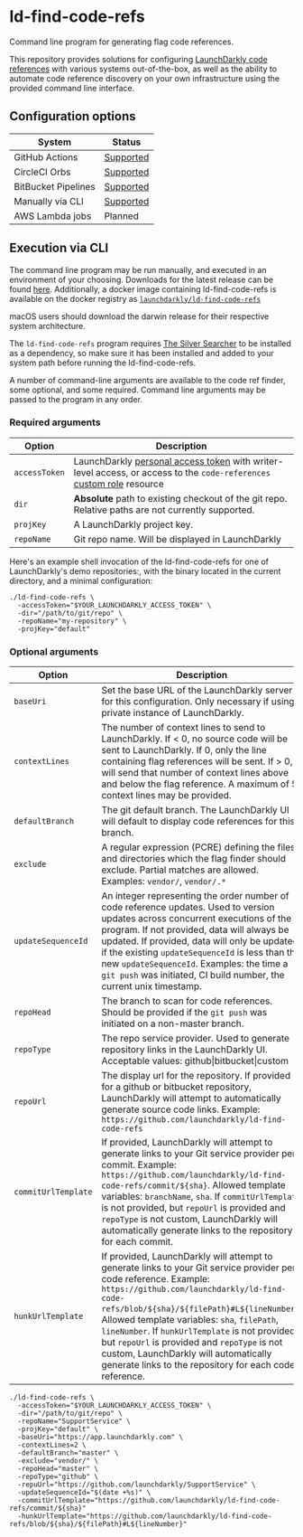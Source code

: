 # ld-find-code-refs

Command line program for generating flag code references.

This repository provides solutions for configuring [LaunchDarkly code references](hhttps://docs.launchdarkly.com/v2.0/docs/git-code-references) with various systems out-of-the-box, as well as the ability to automate code reference discovery on your own infrastructure using the provided command line interface.

## Configuration options

| System | Status |
|---------------------|---------------------------------------------------------------------------------------------------------|
| GitHub Actions | [Supported](https://docs.launchdarkly.com/v2.0/docs/github-actions) |
| CircleCI Orbs | [Supported](https://docs.launchdarkly.com/v2.0/docs/circleci-orbs) |
| BitBucket Pipelines | [Supported](https://docs.launchdarkly.com/v2.0/docs/bitbucket-pipelines-coderefs)
| Manually via CLI | [Supported](https://docs.launchdarkly.com/v2.0/docs/custom-configuration-via-cli) |
| AWS Lambda jobs | Planned |


## Execution via CLI

The command line program may be run manually, and executed in an environment of your choosing. Downloads for the latest release can be found [here](https://github.com/launchdarkly/ld-find-code-refs/releases/latest). Additionally, a docker image containing ld-find-code-refs is available on the docker registry as [`launchdarkly/ld-find-code-refs`](https://hub.docker.com/r/launchdarkly/ld-find-code-refs)

macOS users should download the darwin release for their respective system architecture.

The `ld-find-code-refs` program requires [The Silver Searcher](https://github.com/ggreer/the_silver_searcher#installing) to be installed as a dependency, so make sure it has been installed and added to your system path before running the ld-find-code-refs.

A number of command-line arguments are available to the code ref finder, some optional, and some required. Command line arguments may be passed to the program in any order.

### Required arguments

| Option | Description |
|-|-|
| `accessToken` | LaunchDarkly [personal access token](https://docs.launchdarkly.com/docs/api-access-tokens) with writer-level access, or access to the `code-references` [custom role](https://docs.launchdarkly.com/v2.0/docs/custom-roles) resource |
| `dir` | **Absolute** path to existing checkout of the git repo. Relative paths are not currently supported. |
| `projKey` | A LaunchDarkly project key. |
| `repoName` | Git repo name. Will be displayed in LaunchDarkly |

Here's an example shell invocation of the ld-find-code-refs for one of LaunchDarkly's demo repositories:, with the binary located in the current directory, and a minimal configuration:

```shell
./ld-find-code-refs \
  -accessToken="$YOUR_LAUNCHDARKLY_ACCESS_TOKEN" \
  -dir="/path/to/git/repo" \
  -repoName="my-repository" \
  -projKey="default"
```

### Optional arguments

| Option | Description | Default |
|-|-|-|
| `baseUri` | Set the base URL of the LaunchDarkly server for this configuration. Only necessary if using a private instance of LaunchDarkly. | `https://app.launchdarkly.com` |
| `contextLines` | The number of context lines to send to LaunchDarkly. If < 0, no source code will be sent to LaunchDarkly. If 0, only the line containing flag references will be sent. If > 0, will send that number of context lines above and below the flag reference. A maximum of 5 context lines may be provided. | -1 |
| `defaultBranch` | The git default branch. The LaunchDarkly UI will default to display code references for this branch. | "master" |
| `exclude` | A regular expression (PCRE) defining the files and directories which the flag finder should exclude. Partial matches are allowed. Examples: `vendor/`, `vendor/.*` | "" |
| `updateSequenceId` | An integer representing the order number of code reference updates. Used to version updates across concurrent executions of the program. If not provided, data will always be updated. If provided, data will only be updated if the existing `updateSequenceId` is less than the new `updateSequenceId`. Examples: the time a `git push` was initiated, CI build number, the current unix timestamp. | n/a |
| `repoHead` | The branch to scan for code references. Should be provided if the `git push` was initiated on a non-master branch. | "master" | no |
| `repoType` | The repo service provider. Used to generate repository links in the LaunchDarkly UI. Acceptable values: github\|bitbucket\|custom | "custom" |
| `repoUrl` | The display url for the repository. If provided for a github or bitbucket repository, LaunchDarkly will attempt to automatically generate source code links. Example: `https://github.com/launchdarkly/ld-find-code-refs` | "" |
| `commitUrlTemplate` | If provided, LaunchDarkly will attempt to generate links to your Git service provider per commit. Example: `https://github.com/launchdarkly/ld-find-code-refs/commit/${sha}`. Allowed template variables: `branchName`, `sha`. If `commitUrlTemplate` is not provided, but `repoUrl` is provided and `repoType` is not custom, LaunchDarkly will automatically generate links to the repository for each commit. | "" |
| `hunkUrlTemplate` | If provided, LaunchDarkly will attempt to generate links to your Git service provider per code reference. Example: `https://github.com/launchdarkly/ld-find-code-refs/blob/${sha}/${filePath}#L${lineNumber}`. Allowed template variables: `sha`, `filePath`, `lineNumber`. If `hunkUrlTemplate` is not provided, but `repoUrl` is provided and `repoType` is not custom, LaunchDarkly will automatically generate links to the repository for each code reference.  | "" |

```shell
./ld-find-code-refs \
  -accessToken="$YOUR_LAUNCHDARKLY_ACCESS_TOKEN" \
  -dir="/path/to/git/repo" \
  -repoName="SupportService" \
  -projKey="default" \
  -baseUri="https://app.launchdarkly.com" \
  -contextLines=2 \
  -defaultBranch="master" \
  -exclude="vendor/" \
  -repoHead="master" \
  -repoType="github" \
  -repuUrl="https://github.com/launchdarkly/SupportService" \
  -updateSequenceId="$(date +%s)" \
  -commitUrlTemplate="https://github.com/launchdarkly/ld-find-code-refs/commit/${sha}"
  -hunkUrlTemplate="https://github.com/launchdarkly/ld-find-code-refs/blob/${sha}/${filePath}#L${lineNumber}"
```

